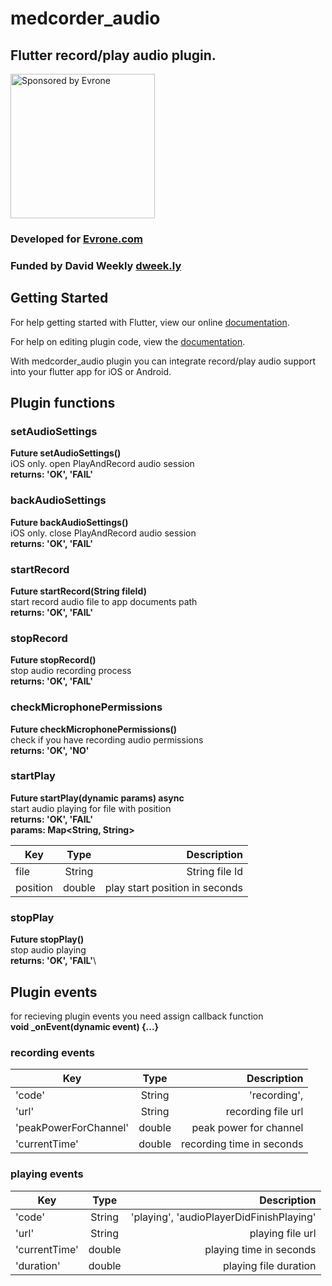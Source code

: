 # medcorder_audio

## Flutter record/play audio plugin.

<a href="https://evrone.com/?utm_source=something">
  <img src="https://evrone.com/logo/evrone-sponsored-logo.png"
       alt="Sponsored by Evrone" width="231">
</a>

### Developed for [Evrone.com](https://evrone.com/)
### Funded by David Weekly [dweek.ly](http://dweek.ly/)

## Getting Started

For help getting started with Flutter, view our online
[documentation](http://flutter.io/).

For help on editing plugin code, view the [documentation](https://flutter.io/platform-plugins/#edit-code).

With medcorder_audio plugin you can integrate record/play audio support into your flutter app for iOS or Android.

## Plugin functions
### setAudioSettings
**Future<String> setAudioSettings()**\
iOS only. open PlayAndRecord audio session\
**returns: 'OK', 'FAIL'**

### backAudioSettings
**Future<String> backAudioSettings()**\
iOS only. close PlayAndRecord audio session\
**returns: 'OK', 'FAIL'**

### startRecord
**Future<String> startRecord(String fileId)**\
start record audio file to app documents path\
**returns: 'OK', 'FAIL'**

### stopRecord
**Future<String> stopRecord()**\
stop audio recording process\
**returns: 'OK', 'FAIL'**

### checkMicrophonePermissions
**Future<String> checkMicrophonePermissions()**\
check if you have recording audio permissions\
**returns: 'OK', 'NO'**

### startPlay
**Future<String> startPlay(dynamic params) async**\
start audio playing for file with position\
**returns: 'OK', 'FAIL'**\
**params: Map<String, String>**

| Key      | Type           | Description  |
| ------------- |:-------------:| ---------:|
| file   | String        | String file Id |
| position   | double        | play start position in seconds |

### stopPlay
**Future<String> stopPlay()**\
stop audio playing\
**returns: 'OK', 'FAIL'**\

## Plugin events
for recieving plugin events you need assign callback function\
**void _onEvent(dynamic event) {...}**

### recording events
| Key      | Type           | Description  |
| ------------- |:-------------:| ---------:|
|'code'	|String	|'recording', |
|'url'	|String	|recording file url|
|'peakPowerForChannel'	|double	|peak power for channel|
|'currentTime'	|double	|recording time in seconds|

### playing events
| Key      | Type           | Description  |
| ------------- |:-------------:| ---------:|
|'code'	|String	|'playing', 'audioPlayerDidFinishPlaying' |
|'url'	|String	|playing file url|
|'currentTime'	|double	|playing time in seconds|
|'duration'	|double	|playing file duration|